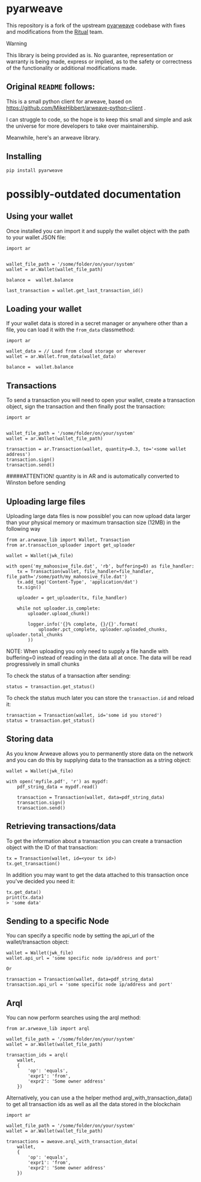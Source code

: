 # pyarweave

This repository is a fork of the upstream [pyarweave](https://github.com/xloem/pyarweave) codebase with fixes and modifications from the [Ritual](https://ritual.net) team.

> [!WARNING]
> This library is being provided as is. No guarantee, representation or warranty is being made, express or implied, as to the safety or correctness of the functionality or additional modifications made.

## Original `README` follows:

This is a small python client for arweave, based on https://github.com/MikeHibbert/arweave-python-client .

I can struggle to code, so the hope is to keep this small and simple and ask the universe for more developers to take over maintainership.

Meanwhile, here's an arweave library.

## Installing
```
pip install pyarweave
```

# possibly-outdated documentation

## Using your wallet
Once installed you can import it and supply the wallet object with the path to your wallet JSON file:
```
import ar


wallet_file_path = '/some/folder/on/your/system'
wallet = ar.Wallet(wallet_file_path)

balance =  wallet.balance

last_transaction = wallet.get_last_transaction_id()
```

## Loading your wallet
If your wallet data is stored in a secret manager or anywhere other than a file, you can load it with the `from_data` classmethod:
```
import ar

wallet_data = // Load from cloud storage or wherever
wallet = ar.Wallet.from_data(wallet_data)

balance =  wallet.balance
```

## Transactions
To send a transaction you will need to open your wallet, create a transaction object, sign the transaction and then finally post the transaction:
```
import ar


wallet_file_path = '/some/folder/on/your/system'
wallet = ar.Wallet(wallet_file_path)

transaction = ar.Transaction(wallet, quantity=0.3, to='<some wallet address')
transaction.sign()
transaction.send()
```

#####ATTENTION! quantity is in AR and is automatically converted to Winston before sending

## Uploading large files
Uploading large data files is now possible! you can now upload data larger than your physical memory or maximum transaction size (12MB) in the following way
```
from ar.arweave_lib import Wallet, Transaction
from ar.transaction_uploader import get_uploader

wallet = Wallet(jwk_file)

with open('my_mahoosive_file.dat', 'rb', buffering=0) as file_handler:
    tx = Transaction(wallet, file_handler=file_handler, file_path='/some/path/my_mahoosive_file.dat')
    tx.add_tag('Content-Type', 'application/dat')
    tx.sign()

    uploader = get_uploader(tx, file_handler)

    while not uploader.is_complete:
        uploader.upload_chunk()

        logger.info('{}% complete, {}/{}'.format(
            uploader.pct_complete, uploader.uploaded_chunks, uploader.total_chunks
        ))
```
NOTE: When uploading you only need to supply a file handle with buffering=0 instead of reading in the data all at once. The data will be read progressively in small chunks

To check the status of a transaction after sending:
```
status = transaction.get_status()
```

To check the status much later you can store the ```transaction.id``` and reload it:
```
transaction = Transaction(wallet, id='some id you stored')
status = transaction.get_status()
```

## Storing data
As you know Arweave allows you to permanently store data on the network and you can do this by supplying data to the transaction as a string object:
```
wallet = Wallet(jwk_file)

with open('myfile.pdf', 'r') as mypdf:
    pdf_string_data = mypdf.read()

    transaction = Transaction(wallet, data=pdf_string_data)
    transaction.sign()
    transaction.send()
```

## Retrieving transactions/data
To get the information about a transaction you can create a transaction object with the ID of that transaction:
```
tx = Transaction(wallet, id=<your tx id>)
tx.get_transaction()
```

In addition you may want to get the data attached to this transaction once you've decided you need it:
```
tx.get_data()
print(tx.data)
> 'some data'
```

## Sending to a specific Node
You can specify a specific node by setting the api_url of the wallet/transaction object:
```
wallet = Wallet(jwk_file)
wallet.api_url = 'some specific node ip/address and port'

Or

transaction = Transaction(wallet, data=pdf_string_data)
transaction.api_url = 'some specific node ip/address and port'

```

## Arql
You can now perform searches using the arql method:
```
from ar.arweave_lib import arql

wallet_file_path = '/some/folder/on/your/system'
wallet = ar.Wallet(wallet_file_path)

transaction_ids = arql(
    wallet,
    {
        'op': 'equals',
        'expr1': 'from',
        'expr2': 'Some owner address'
    })
```

Alternatively, you can use a the helper method arql_with_transaction_data() to get all transaction ids as well as all the data stored in the blockchain
```
import ar

wallet_file_path = '/some/folder/on/your/system'
wallet = ar.Wallet(wallet_file_path)

transactions = aweave.arql_with_transaction_data(
    wallet,
    {
        'op': 'equals',
        'expr1': 'from',
        'expr2': 'Some owner address'
    })
```
